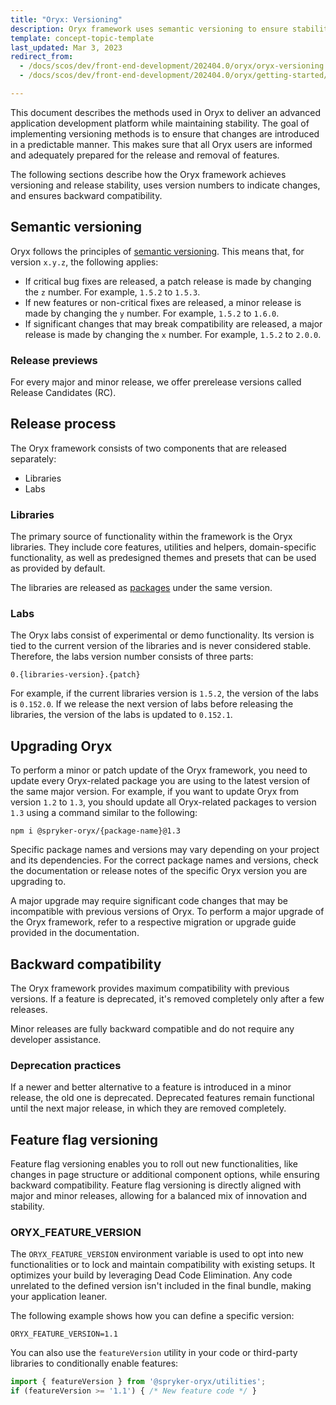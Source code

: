 ```yaml
---
title: "Oryx: Versioning"
description: Oryx framework uses semantic versioning to ensure stability
template: concept-topic-template
last_updated: Mar 3, 2023
redirect_from:
  - /docs/scos/dev/front-end-development/202404.0/oryx/oryx-versioning.html
  - /docs/scos/dev/front-end-development/202404.0/oryx/getting-started/oryx-versioning.html

---
```


This document describes the methods used in Oryx to deliver an advanced application development platform while maintaining stability. The goal of implementing versioning methods is to ensure that changes are introduced in a predictable manner. This makes sure that all Oryx users are informed and adequately prepared for the release and removal of features.

The following sections describe how the Oryx framework achieves versioning and release stability, uses version numbers to indicate changes, and ensures backward compatibility.

## Semantic versioning

Oryx follows the principles of [semantic versioning](https://semver.org/). This means that, for version `x.y.z`, the following applies:
- If critical bug fixes are released, a patch release is made by changing the `z` number. For example, `1.5.2` to `1.5.3`.
- If new features or non-critical fixes are released, a minor release is made by changing the `y` number. For example, `1.5.2` to `1.6.0`.
- If significant changes that may break compatibility are released, a major release is made by changing the `x` number. For example, `1.5.2` to `2.0.0`.

### Release previews

For every major and minor release, we offer prerelease versions called Release Candidates (RC).

## Release process

The Oryx framework consists of two components that are released separately:
- Libraries
- Labs

### Libraries

The primary source of functionality within the framework is the Oryx libraries. They include core features, utilities and helpers, domain-specific functionality, as well as predesigned themes and presets that can be used as provided by default.

The libraries are released as [packages](https://www.npmjs.com/org/spryker-oryx) under the same version.

### Labs

The Oryx labs consist of experimental or demo functionality. Its version is tied to the current version of the libraries and is never considered stable. Therefore, the labs version number consists of three parts:

```
0.{libraries-version}.{patch}
```

For example, if the current libraries version is `1.5.2`, the version of the labs is `0.152.0`. If we release the next version of labs before releasing the libraries, the version of the labs is updated to `0.152.1`.

## Upgrading Oryx

To perform a minor or patch update of the Oryx framework, you need to update every Oryx-related package you are using to the latest version of the same major version. For example, if you want to update Oryx from version `1.2` to `1.3`, you should update all Oryx-related packages to version `1.3` using a command similar to the following:
```
npm i @spryker-oryx/{package-name}@1.3
```

Specific package names and versions may vary depending on your project and its dependencies. For the correct package names and versions, check the documentation or release notes of the specific Oryx version you are upgrading to.

A major upgrade may require significant code changes that may be incompatible with previous versions of Oryx. To perform a major upgrade of the Oryx framework, refer to a respective migration or upgrade guide provided in the documentation.

<!--

## Public API

Oryx consists of a range of packages, applications, and tools. To avoid inadvertent use of private APIs and get a clear understanding of what's included or excluded from the private API, see public API](/TODO: add link).-->

## Backward compatibility

The Oryx framework provides maximum compatibility with previous versions. If a feature is deprecated, it's removed completely only after a few releases.

Minor releases are fully backward compatible and do not require any developer assistance.

### Deprecation practices

If a newer and better alternative to a feature is introduced in a minor release, the old one is deprecated. Deprecated features remain functional until the next major release, in which they are removed completely.

## Feature flag versioning

Feature flag versioning enables you to roll out new functionalities, like changes in page structure or additional component options, while ensuring backward compatibility. Feature flag versioning is directly aligned with major and minor releases, allowing for a balanced mix of innovation and stability.

### ORYX_FEATURE_VERSION

The `ORYX_FEATURE_VERSION` environment variable is used to opt into new functionalities or to lock and maintain compatibility with existing setups. It optimizes your build by leveraging Dead Code Elimination. Any code unrelated to the defined version isn't included in the final bundle, making your application leaner.

The following example shows how you can define a specific version:

```
ORYX_FEATURE_VERSION=1.1
```

You can also use the `featureVersion` utility in your code or third-party libraries to conditionally enable features:

```typescript
import { featureVersion } from '@spryker-oryx/utilities';
if (featureVersion >= '1.1') { /* New feature code */ }
```
